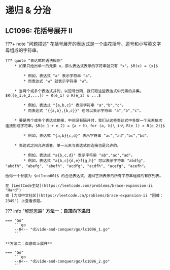 # 递归 & 分治

## LC1096: 花括号展开 II

???+ note "问题描述"
    花括号展开的表达式是一个由花括号、逗号和小写英文字母组成的字符串。<br>

    ??? quote "表达式的语法规则"
        * 如果只给出单一的元素 x，那么表达式表示的字符串就只有 "x"。$R(x) = {x}$
            
            * 例如，表达式 "a" 表示字符串 "a"。
            * 而表达式 "w" 就表示字符串 "w"。
        
        * 当两个或多个表达式并列，以逗号分隔，我们取这些表达式中元素的并集。$R({e_1,e_2,...}) = R(e_1) ∪ R(e_2) ∪ ...$
            
            * 例如，表达式 "{a,b,c}" 表示字符串 "a","b","c"。
            * 而表达式 "{{a,b},{b,c}}" 也可以表示字符串 "a","b","c"。
        
        * 要是两个或多个表达式相接，中间没有隔开时，我们从这些表达式中各取一个元素依次连接形成字符串。$R(e_1 + e_2) = {a + b\ for (a, b)\ in\ R(e_1) × R(e_2)}$
        
            * 例如，表达式 "{a,b}{c,d}" 表示字符串 "ac","ad","bc","bd"。
        
        * 表达式之间允许嵌套，单一元素与表达式的连接也是允许的。
        
            * 例如，表达式 "a{b,c,d}" 表示字符串 "ab","ac","ad"​​​​​​。
            * 例如，表达式 "a{b,c}{d,e}f{g,h}" 可以表示字符串 "abdfg", "abdfh", "abefg", "abefh", "acdfg", "acdfh", "acefg", "acefh"。

    给你一个长度为 $n(1≤n≤60)$ 的合法表达式，返回它所表示的所有字符串组成的有序列表。

    在 [LeetCode主站](https://leetcode.com/problems/brace-expansion-ii "Hard")
    或 [力扣中文社区](https://leetcode.cn/problems/brace-expansion-ii "困难：2349") 上查看该题。

??? info "解题思路"
    **方法一：自顶向下递归**

    === "Go"
        ```go
        --8<-- "divide-and-conquer/go/lc1096_1.go"
        ```

    **方法二：自底向上展开**

    === "Go"
        ```go
        --8<-- "divide-and-conquer/go/lc1096_2.go"
        ```
